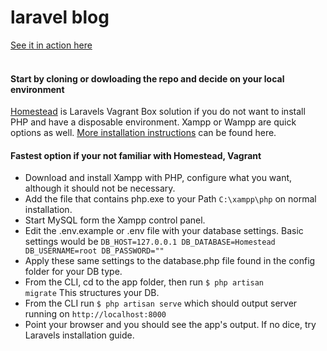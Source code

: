 # laravel blog 
[See it in action here](http://jqguess.net/laravelblog) 
<br />
<br />
#### Start by cloning or dowloading the repo and decide on your local environment ####
 
  [Homestead](https://laravel.com/docs/4.2/homestead) is Laravels Vagrant Box solution if 
  you do not want to install PHP and have a disposable environment. Xampp or Wampp are quick options as well.
  [More installation instructions](https://laravel.com/docs/5.2/installation)
  can be found here. 


#### Fastest option if your not familiar with Homestead, Vagrant ####

* Download and install Xampp with PHP, configure what you want, although it should not be necessary.
* Add the file that contains php.exe to your Path  <code>C:\xampp\php</code> on normal installation.
* Start MySQL form the Xampp control panel.
* Edit the .env.example or .env file with your database settings. Basic settings would be
 <code>DB_HOST=127.0.0.1
      DB_DATABASE=Homestead
      DB_USERNAME=root
      DB_PASSWORD=""</code>
* Apply these same settings to the database.php file found in the config folder for your DB type.
* From the CLI, cd to the app folder,  then run <code>$ php artisan migrate</code> This structures your DB.
* From the CLI run <code>$ php artisan serve</code> which should output server running on <code>http://localhost:8000</code>
* Point your browser and you should see the app's output. If no dice, try Laravels installation guide.  
 





